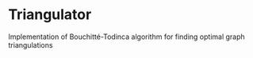 # Triangulator
Implementation of Bouchitté-Todinca algorithm for finding optimal graph triangulations
